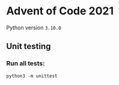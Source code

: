# Advent of Code 2021

Python version `3.10.0`

## Unit testing

### Run all tests:

`python3 -m unittest`
